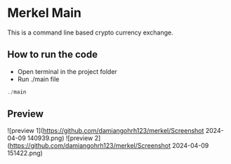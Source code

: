 # Merkel Main

This is a command line based crypto currency exchange.

## How to run the code
- Open terminal in the project folder
- Run ./main file
```cpp
./main
```

## Preview
![preview 1](https://github.com/damiangohrh123/merkel/Screenshot 2024-04-09 140939.png)
![preview 2](https://github.com/damiangohrh123/merkel/Screenshot 2024-04-09 151422.png)
